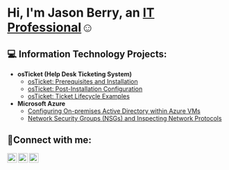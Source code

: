 <h1>Hi, I'm Jason Berry, an <a href="https://linkedin.com/in/jason-b-a68ba72b/">IT Professional</a>☺</h1>

<h2>💻 Information Technology Projects:</h2>

- <b>osTicket (Help Desk Ticketing System)</b>
  - [osTicket: Prerequisites and Installation](https://github.com/jasonberrytn/osticket-prereqs)
  - [osTicket: Post-Installation Configuration](https://github.com/jasonberrytn/post-install-config)
  - [osTicket: Ticket Lifecycle Examples](https://github.com/jasonberrytn/ticket-lifecycle)
- <b>Microsoft Azure</b>
  - [Configuring On-premises Active Directory within Azure VMs](https://github.com/jasonberrytn/configure-ad)
  - [Network Security Groups (NSGs) and Inspecting Network Protocols](https://github.com/jasonberrytn/azure-network-protocols)

<h2>🤳Connect with me:</h2>

[<img align="left" alt="Jason | Twitter" width="22px" src="https://cdn.jsdelivr.net/npm/simple-icons@v3/icons/twitter.svg" />][twitter]
[<img align="left" alt="Jason | LinkedIn" width="22px" src="https://cdn.jsdelivr.net/npm/simple-icons@v3/icons/linkedin.svg" />][linkedin]
[<img align="left" alt="Jason | Instagram" width="22px" src="https://cdn.jsdelivr.net/npm/simple-icons@v3/icons/instagram.svg" />][instagram]

[twitter]: https://twitter.com/jb_nomad
[instagram]: https://www.instagram.com/jb_dadigitalnomad/
[linkedin]: https://linkedin.com/in/jason-b-a68ba72b/
